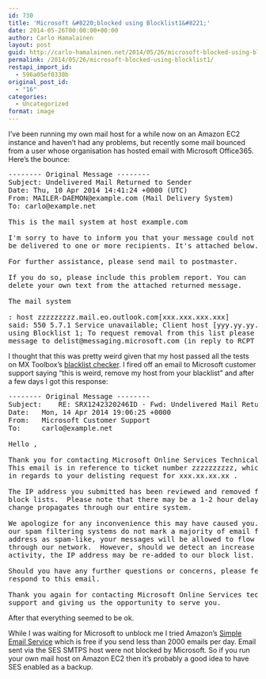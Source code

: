 ```yaml
---
id: 730
title: 'Microsoft &#8220;blocked using Blocklist1&#8221;'
date: 2014-05-26T00:00:00+00:00
author: Carlo Hamalainen
layout: post
guid: http://carlo-hamalainen.net/2014/05/26/microsoft-blocked-using-blocklist1/
permalink: /2014/05/26/microsoft-blocked-using-blocklist1/
restapi_import_id:
  - 596a05ef0330b
original_post_id:
  - "16"
categories:
  - Uncategorized
format: image
---
```

I&#8217;ve been running my own mail host for a while now on an Amazon EC2 instance and haven&#8217;t had any problems, but recently some mail bounced from a user whose organisation has hosted email with Microsoft Office365. Here&#8217;s the bounce: 

<pre>-------- Original Message --------
Subject: Undelivered Mail Returned to Sender
Date: Thu, 10 Apr 2014 14:41:24 +0000 (UTC)
From: MAILER-DAEMON@example.com (Mail Delivery System)
To: carlo@example.net

This is the mail system at host example.com

I'm sorry to have to inform you that your message could not
be delivered to one or more recipients. It's attached below.

For further assistance, please send mail to postmaster.

If you do so, please include this problem report. You can
delete your own text from the attached returned message.

The mail system

: host zzzzzzzzz.mail.eo.outlook.com[xxx.xxx.xxx.xxx]
said: 550 5.7.1 Service unavailable; Client host [yyy.yy.yy.yy] blocked
using Blocklist 1; To request removal from this list please forward this
message to delist@messaging.microsoft.com (in reply to RCPT TO command)
</pre>

I thought that this was pretty weird given that my host passed all the tests on MX Toolbox&#8217;s [blacklist checker](http://mxtoolbox.com/blacklists.aspx). I fired off an email to Microsoft customer support saying &#8220;this is weird, remove my host from your blacklist&#8221; and after a few days I got this response: 

<pre>-------- Original Message --------
Subject:    RE: SRX1242320246ID - Fwd: Undelivered Mail Returned to Sender
Date:   Mon, 14 Apr 2014 19:06:25 +0000
From:   Microsoft Customer Support
To:     carlo@example.net

Hello ,

Thank you for contacting Microsoft Online Services Technical Support.
This email is in reference to ticket number zzzzzzzzzz, which was opened
in regards to your delisting request for xxx.xx.xx.xx .

The IP address you submitted has been reviewed and removed from our
block lists.  Please note that there may be a 1-2 hour delay before this
change propagates through our entire system.

We apologize for any inconvenience this may have caused you.  As long as
our spam filtering systems do not mark a majority of email from the IP
address as spam-like, your messages will be allowed to flow as normal
through our network.  However, should we detect an increase in spam-like
activity, the IP address may be re-added to our block list.

Should you have any further questions or concerns, please feel free to
respond to this email.

Thank you again for contacting Microsoft Online Services technical
support and giving us the opportunity to serve you.
</pre>

After that everything seemed to be ok. 

While I was waiting for Microsoft to unblock me I tried Amazon&#8217;s [Simple Email Service](https://aws.amazon.com/ses) which is free if you send less than 2000 emails per day. Email sent via the SES SMTPS host were not blocked by Microsoft. So if you run your own mail host on Amazon EC2 then it&#8217;s probably a good idea to have SES enabled as a backup.